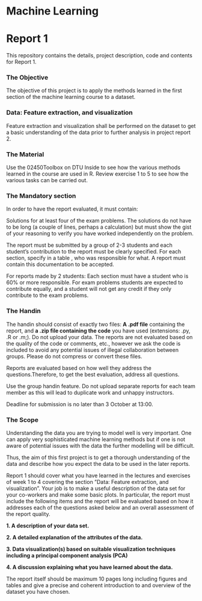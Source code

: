 
<!-- README.md is generated from README.Rmd. Please edit that file -->

# Machine Learning

# Report 1

<!-- badges: start -->
<!-- badges: end -->

This repository contains the details, project description, code and
contents for Report 1.

### The Objective

The objective of this project is to apply the methods learned in the
first section of the machine learning course to a dataset.

### Data: Feature extraction, and visualization

Feature extraction and visualization shall be performed on the dataset
to get a basic understanding of the data prior to further analysis in
project report 2.

### The Material

Use the 02450Toolbox on DTU Inside to see how the various methods
learned in the course are used in R. Review exercise 1 to 5 to see how
the various tasks can be carried out.

### The Mandatory section

In order to have the report evaluated, it must contain:

Solutions for at least four of the exam problems. The solutions do not
have to be long (a couple of lines, perhaps a calculation) but must show
the gist of your reasoning to verify you have worked independently on
the problem.

The report must be submitted by a group of 2-3 students and each
student’s contribution to the report must be clearly specified. For each
section, specify in a table , who was responsible for what. A report
must contain this documentation to be accepted.

For reports made by 2 students: Each section must have a student who is
60% or more responsible. For exam problems students are expected to
contribute equally, and a student will not get any credit if they only
contribute to the exam problems.

### The Handin

The handin should consist of exactly two files: **A .pdf file**
containing the report, and **a .zip file containing the code** you have
used (extensions: .py, .R or .m;). Do not upload your data. The reports
are not evaluated based on the quality of the code or comments, etc.,
however we ask the code is included to avoid any potential issues of
illegal collaboration between groups. Please do not compress or convert
these files.

Reports are evaluated based on how well they address the
questions.Therefore, to get the best evaluation, address all questions.

Use the group handin feature. Do not upload separate reports for each
team member as this will lead to duplicate work and unhappy instructors.

Deadline for submission is no later than 3 October at 13:00.

### The Scope

Understanding the data you are trying to model well is very important.
One can apply very sophisticated machine learning methods but if one is
not aware of potential issues with the data the further modelling will
be difficult.

Thus, the aim of this first project is to get a thorough understanding
of the data and describe how you expect the data to be used in the later
reports.

Report 1 should cover what you have learned in the lectures and
exercises of week 1 to 4 covering the section ”Data: Feature extraction,
and visualization”. Your job is to make a useful description of the data
set for your co-workers and make some basic plots. In particular, the
report must include the following items and the report will be evaluated
based on how it addresses each of the questions asked below and an
overall assessment of the report quality.

**1. A description of your data set.**

**2. A detailed explanation of the attributes of the data.**

**3. Data visualization(s) based on suitable visualization techniques
including a principal component analysis (PCA)**

**4. A discussion explaining what you have learned about the data.**

The report itself should be maximum 10 pages long including figures and
tables and give a precise and coherent introduction to and overview of
the dataset you have chosen.
